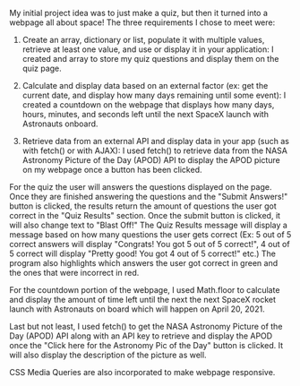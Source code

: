 My initial project idea was to just make a quiz, but then it turned into a webpage all about space! The three requirements I chose to meet were:

1. Create an array, dictionary or list, populate it with multiple values, retrieve at least one value, and use or display it in your application:
    I created and array to store my quiz questions and display them on the quiz page.

2. Calculate and display data based on an external factor (ex: get the current date, and display how many days remaining until some event):
    I created a countdown on the webpage that displays how many days, hours, minutes, and seconds left until the next SpaceX launch with Astronauts onboard.

3. Retrieve data from an external API and display data in your app (such as with fetch() or with AJAX):
    I used fetch() to retrieve data from the NASA Astronomy Picture of the Day (APOD) API to display the APOD picture on my webpage once a button has been clicked.

For the quiz the user will answers the questions displayed on the page. Once they are finished answering the questions and the "Submit Answers!" button is clicked, the results return the amount of questions the user got correct in the "Quiz Results" section. Once the submit button is clicked, it will also change text to "Blast Off!" The Quiz Results message will display a message based on how many questions the user gets correct (Ex: 5 out of 5 correct answers will display "Congrats! You got 5 out of 5 correct!", 4 out of 5 correct will display "Pretty good! You got 4 out of 5 correct!" etc.) The program also highlights which answers the user got correct in green and the ones that were incorrect in red.

For the countdown portion of the webpage, I used Math.floor to calculate and display the amount of time left until the next the next SpaceX rocket launch with Astronauts on board which will happen on April 20, 2021.

Last but not least, I used fetch() to get the NASA Astronomy Picture of the Day (APOD) API along with an API key to retrieve and display the APOD once the "Click here for the Astronomy Pic of the Day" button is clicked. It will also display the description of the picture as well. 

CSS Media Queries are also incorporated to make webpage responsive.